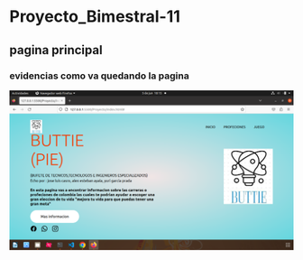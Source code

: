 # Proyecto_Bimestral-11

## pagina principal
### evidencias como va quedando la pagina
![pag](./Proyecto/img/pag.png)